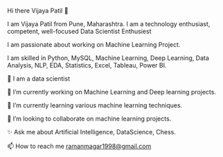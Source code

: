 Hi there Vijaya Patil 👋

I am Vijaya Patil from Pune, Maharashtra. I am a technology enthusiast, competent, well-focused Data Scientist Enthusiest

I am passionate about working on Machine Learning Project.

I am skilled in Python, MySQL, Machine Learning, Deep Learning, Data Analysis, NLP, EDA, Statistics, Excel, Tableau, Power BI.


👋 I am a data scientist

👀 I’m currently working on Machine Learning and Deep learning projects.

🌱 I’m currently learning various machine learning techniques.

💞️ I’m looking to collaborate on machine learning projects.

✨ Ask me about Artificial Intelligence, DataScience, Chess.

📫 How to reach me ramanmagar1998@gmail.com

